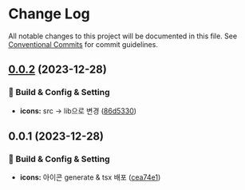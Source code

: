 # Change Log

All notable changes to this project will be documented in this file.
See [Conventional Commits](https://conventionalcommits.org) for commit guidelines.

## [0.0.2](https://github.com/Raoun4136/raoun/compare/@raoun/icons@0.0.1...@raoun/icons@0.0.2) (2023-12-28)


### 👷 Build & Config & Setting

* **icons:** src -> lib으로 변경 ([86d5330](https://github.com/Raoun4136/raoun/commit/86d5330ebd6180ecc0bc15122dcc0c416a3f5258))



## 0.0.1 (2023-12-28)


### 👷 Build & Config & Setting

* **icons:** 아이콘 generate & tsx 배포 ([cea74e1](https://github.com/Raoun4136/raoun/commit/cea74e19757c923ef01feef0fcc947e8859b733d))
